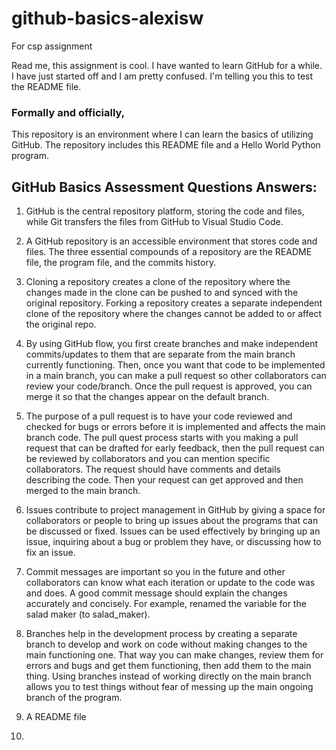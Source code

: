 # github-basics-alexisw
For csp assignment

Read me, this assignment is cool. I have wanted to learn GitHub for a while. I have just started off and I am pretty confused. I'm telling you this to test the README file. 

### Formally and officially,
This repository is an environment where I can learn the basics of utilizing GitHub. The repository includes this README file and a Hello World Python program.


## GitHub Basics Assessment Questions Answers:
1. GitHub is the central repository platform, storing the code and files, while Git transfers the files from GitHub to Visual Studio Code.
   
2. A GitHub repository is an accessible environment that stores code and files. The three essential compounds of a repository are the README file, the program file, and the commits history.
   
3. Cloning a repository creates a clone of the repository where the changes made in the clone can be pushed to and synced with the original repository. Forking a repository creates a separate independent clone of the repository where the changes cannot be added to or affect the original repo.
   
4. By using GitHub flow, you first create branches and make independent commits/updates to them that are separate from the main branch currently functioning. Then, once you want that code to be implemented in a main branch, you can make a pull request so other collaborators can review your code/branch. Once the pull request is approved, you can merge it so that the changes appear on the default branch.
   
5. The purpose of a pull request is to have your code reviewed and checked for bugs or errors before it is implemented and affects the main branch code. The pull quest process starts with you making a pull request that can be drafted for early feedback, then the pull request can be reviewed by collaborators and you can mention specific collaborators. The request should have comments and details describing the code. Then your request can get approved and then merged to the main branch.
   
6. Issues contribute to project management in GitHub by giving a space for collaborators or people to bring up issues about the programs that can be discussed or fixed. Issues can be used effectively by bringing up an issue, inquiring about a bug or problem they have, or discussing how to fix an issue.
    
7. Commit messages are important so you in the future and other collaborators can know what each iteration or update to the code was and does. A good commit message should explain the changes accurately and concisely. For example, renamed the variable for the salad maker (to salad_maker).
    
8. Branches help in the development process by creating a separate branch to develop and work on code without making changes to the main functioning one. That way you can make changes, review them for errors and bugs and get them functioning, then add them to the main thing. Using branches instead of working directly on the main branch allows you to test things without fear of messing up the main ongoing branch of the program.
   
9. A README file 

10.
